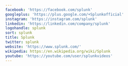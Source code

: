 ```yaml
---
facebook: 'https://facebook.com/splunk'
googleplus: 'https://plus.google.com/+Splunkofficial'
instagram: 'https://instagram.com/splunk'
linkedin: 'https://linkedin.com/company/splunk'
logohandle: splunk
sort: splunk
title: Splunk
twitter: splunk
website: 'https://www.splunk.com/'
wikipedia: https://en.wikipedia.org/wiki/Splunk
youtube: 'https://youtube.com/user/splunkvideos'
---
```

